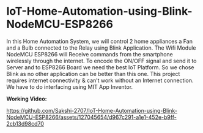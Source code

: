 # IoT-Home-Automation-using-Blink-NodeMCU-ESP8266


In this Home Automation System, we will control 2 home appliances a Fan and a Bulb connected to the Relay using Blink Application. The Wifi Module NodeMCU ESP8266 will Receive commands from the smartphone wirelessly through the internet. To encode the ON/OFF signal and send it to Server and to ESP8266 Board we need the best IoT Platform. So we chose Blink as no other application can be better than this one. This project requires internet connectivity & can’t work without an Internet connection.
We have to do interfacing using MIT App Inventor.

**Working Video:**

https://github.com/Sakshi-2707/IoT-Home-Automation-using-Blink-NodeMCU-ESP8266/assets/127045654/d967c291-a1e1-452e-b9ff-2cb13d98cd70

